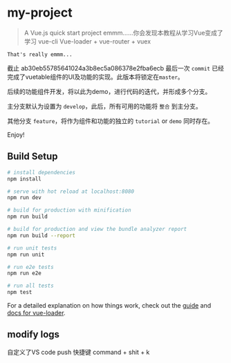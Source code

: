 # my-project

> A Vue.js quick start project
> emmm……你会发现本教程从学习Vue变成了学习 vue-cli Vue-loader + vue-router + vuex

`That's really emmm...`

截止 ab30eb55785641024a3b8ec5a086378e2fba6ecb 最后一次 `commit` 已经完成了vuetable组件的UI及功能的实现。此版本将锁定在`master`。

后续的功能组件开发，将以此为demo，进行代码的迭代，并形成多个分支。

主分支默认为设置为 `develop`，此后，所有可用的功能将 `整合` 到主分支。

其他分支 `feature`，将作为组件和功能的独立的 `tutorial` or `demo` 同时存在。

Enjoy!

## Build Setup

``` bash
# install dependencies
npm install

# serve with hot reload at localhost:8080
npm run dev

# build for production with minification
npm run build

# build for production and view the bundle analyzer report
npm run build --report

# run unit tests
npm run unit

# run e2e tests
npm run e2e

# run all tests
npm test
```

For a detailed explanation on how things work, check out the [guide](http://vuejs-templates.github.io/webpack/) and [docs for vue-loader](http://vuejs.github.io/vue-loader).

## modify logs

自定义了VS code push 快捷键 command + shit + k
